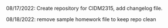 08/17/2022: Create repository for CIDM2315, add changelog file.

08/18/2022: remove sample homework file to keep repo clean
